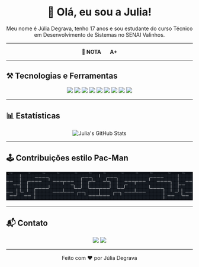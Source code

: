 <h1 align="center">👋 Olá, eu sou a Julia!</h1>

<p align="center">
Meu nome é Júlia Degrava, tenho 17 anos e sou estudante do curso Técnico em Desenvolvimento de Sistemas no SENAI Valinhos.
</p>

<hr>

<div align="center">
  <span>
    <b>📝 NOTA</b>
  </span>
  <span style="margin-left: 20px;">
    <b>A+</b>
  </span>
</div>

<hr>

## ⚒️ Tecnologias e Ferramentas

<div align="center">
  <img src="https://cdn.jsdelivr.net/gh/devicons/devicon/icons/html5/html5-original.svg" height="40"/>
  <img src="https://cdn.jsdelivr.net/gh/devicons/devicon/icons/css3/css3-original.svg" height="40"/>
  <img src="https://cdn.jsdelivr.net/gh/devicons/devicon/icons/javascript/javascript-original.svg" height="40"/>
  <img src="https://cdn.jsdelivr.net/gh/devicons/devicon/icons/react/react-original.svg" height="40"/>
  <img src="https://cdn.jsdelivr.net/gh/devicons/devicon/icons/nodejs/nodejs-original.svg" height="40"/>
  <img src="https://cdn.jsdelivr.net/gh/devicons/devicon/icons/git/git-original.svg" height="40"/>
  <img src="https://cdn.jsdelivr.net/gh/devicons/devicon/icons/linux/linux-original.svg" height="40"/>
  <img src="https://cdn.jsdelivr.net/gh/devicons/devicon/icons/vscode/vscode-original.svg" height="40"/>
  <img src="https://cdn.jsdelivr.net/gh/devicons/devicon/icons/sequelize/sequelize-original.svg" height="40"/>
</div>

<hr>

## 📊 Estatísticas

<div align="center">
  <img src="https://github-readme-stats.vercel.app/api?username=juliadegrava&show_icons=true&theme=dark&title_color=FF69B4&icon_color=FFB6C1&text_color=FFB6C1&bg_color=0D1117" alt="Julia's GitHub Stats"/>
</div>

<hr>

## 🕹️ Contribuições estilo Pac-Man

<div align="center">
  <img src="https://raw.githubusercontent.com/thiago-rferreira/thiago-rferreira/output/pacman-contribution-graph-dark.svg" alt="pacman contribution graph"/>
</div>

<hr>






## 📬 Contato

<div align="center">
  <a href="mailto:degravajulia@gmail.com"><img src="https://img.icons8.com/color/48/000000/gmail.png"/></a>
  <a href="https://www.linkedin.com/in/juliadegrava"><img src="https://img.icons8.com/color/48/000000/linkedin.png"/></a>
</div>

<hr>

<p align="center">
  Feito com ❤️ por Júlia Degrava
</p>
